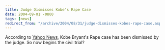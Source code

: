 ```yaml
---
title: Judge Dismisses Kobe's Rape Case
date: 2004-09-01 -0800
tags: [news]
redirect_from: "/archive/2004/08/31/judge-dismisses-kobes-rape-case.aspx/"
---
```


According to [Yahoo
News](http://story.news.yahoo.com/news?tmpl=story&cid=578&e=1&u=/nm/20040902/ts_nm/nba_crime_bryant_dc),
Kobe Bryant's Rape case has been dismissed by the judge. So now begins
the civil trial?

